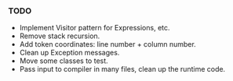 ### TODO
* Implement Visitor pattern for Expressions, etc.
* Remove stack recursion.
* Add token coordinates: line number + column number.
* Clean up Exception messages.
* Move some classes to test.
* Pass input to compiler in many files, clean up the runtime code.
